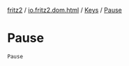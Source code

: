 [fritz2](../../index.md) / [io.fritz2.dom.html](../index.md) / [Keys](index.md) / [Pause](./-pause.md)

# Pause

`Pause`